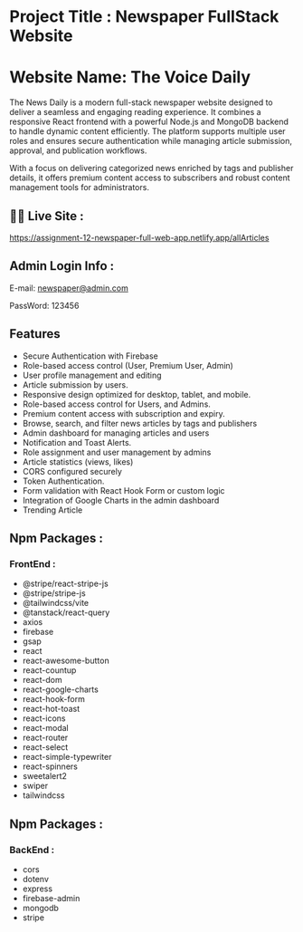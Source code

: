 
# Project Title : Newspaper FullStack Website

# Website Name: The Voice Daily

The News Daily is a modern full-stack newspaper website designed to deliver a seamless and engaging reading experience. It combines a responsive React frontend with a powerful Node.js and MongoDB backend to handle dynamic content efficiently. The platform supports multiple user roles and ensures secure authentication while managing article submission, approval, and publication workflows.

With a focus on delivering categorized news enriched by tags and publisher details, it offers premium content access to subscribers and robust content management tools for administrators.




## 🚀🚀 Live Site :
 https://assignment-12-newspaper-full-web-app.netlify.app/allArticles

 ## Admin Login Info :

 E-mail: newspaper@admin.com

 PassWord: 123456


## Features

- Secure Authentication with Firebase
- Role-based access control (User, Premium User, Admin)
- User profile management and editing
- Article submission by users.
- Responsive design optimized for desktop, tablet, and mobile.
- Role-based access control for Users, and Admins.
- Premium content access with subscription and expiry.
- Browse, search, and filter news articles by tags and publishers
- Admin dashboard for managing articles and users
- Notification and Toast Alerts.
- Role assignment and user management by admins
- Article statistics (views, likes)
- CORS configured securely
- Token Authentication.
- Form validation with React Hook Form or custom logic
- Integration of Google Charts in the admin dashboard
- Trending Article


## Npm Packages :

### FrontEnd : 

- @stripe/react-stripe-js
- @stripe/stripe-js
- @tailwindcss/vite
- @tanstack/react-query
- axios
- firebase
- gsap
- react
- react-awesome-button
- react-countup
- react-dom
- react-google-charts
- react-hook-form
- react-hot-toast
- react-icons
- react-modal
- react-router
- react-select
- react-simple-typewriter
- react-spinners
- sweetalert2
- swiper
- tailwindcss


## Npm Packages :

### BackEnd : 

- cors
- dotenv
- express
- firebase-admin
- mongodb
- stripe
